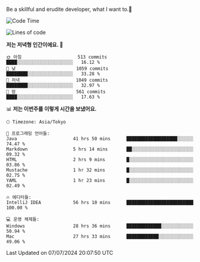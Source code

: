 Be a skillful and erudite developer, what I want to.👶

<!--START_SECTION:waka-->
![Code Time](http://img.shields.io/badge/Code%20Time-1%2C032%20hrs%2035%20mins-blue)

![Lines of code](https://img.shields.io/badge/%EC%A0%80%EB%8A%94%20%EC%97%AC%ED%83%9C%EA%B9%8C%EC%A7%80%20-2.6%20million%20%EC%A4%84%EC%9D%98%20%EC%BD%94%EB%93%9C%EB%A5%BC%20%EC%9E%91%EC%84%B1%ED%96%88%EC%96%B4%EC%9A%94.-blue)

**저는 저녁형 인간이에요. 🦉** 

```text
🌞 아침                     513 commits         ████░░░░░░░░░░░░░░░░░░░░░   16.12 % 
🌆 낮　                     1059 commits        ████████░░░░░░░░░░░░░░░░░   33.28 % 
🌃 저녁                     1049 commits        ████████░░░░░░░░░░░░░░░░░   32.97 % 
🌙 밤　                     561 commits         ████░░░░░░░░░░░░░░░░░░░░░   17.63 % 
```


📊 **저는 이번주를 이렇게 시간을 보냈어요.** 

```text
🕑︎ Timezone: Asia/Tokyo

💬 프로그래밍 언어들: 
Java                     41 hrs 50 mins      ███████████████████░░░░░░   74.47 % 
Markdown                 5 hrs 14 mins       ██░░░░░░░░░░░░░░░░░░░░░░░   09.32 % 
HTML                     2 hrs 9 mins        █░░░░░░░░░░░░░░░░░░░░░░░░   03.86 % 
Mustache                 1 hr 32 mins        █░░░░░░░░░░░░░░░░░░░░░░░░   02.75 % 
YAML                     1 hr 23 mins        █░░░░░░░░░░░░░░░░░░░░░░░░   02.49 % 

🔥 에디터들: 
IntelliJ IDEA            56 hrs 10 mins      █████████████████████████   100.00 % 

💻 운영 체제들: 
Windows                  28 hrs 36 mins      █████████████░░░░░░░░░░░░   50.94 % 
Mac                      27 hrs 33 mins      ████████████░░░░░░░░░░░░░   49.06 % 
```


 Last Updated on 07/07/2024 20:07:50 UTC
<!--END_SECTION:waka-->
